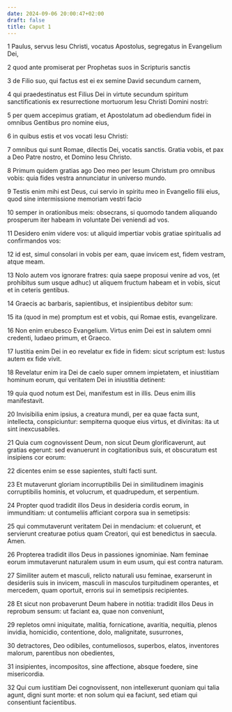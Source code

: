 ```yaml
---
date: 2024-09-06 20:00:47+02:00
draft: false
title: Caput 1
---
```





1 Paulus, servus Iesu Christi, vocatus Apostolus, segregatus in Evangelium Dei,

2 quod ante promiserat per Prophetas suos in Scripturis sanctis

3 de Filio suo, qui factus est ei ex semine David secundum carnem,

4 qui praedestinatus est Filius Dei in virtute secundum spiritum sanctificationis ex resurrectione mortuorum Iesu Christi Domini nostri:

5 per quem accepimus gratiam, et Apostolatum ad obediendum fidei in omnibus Gentibus pro nomine eius,

6 in quibus estis et vos vocati Iesu Christi:

7 omnibus qui sunt Romae, dilectis Dei, vocatis sanctis. Gratia vobis, et pax a Deo Patre nostro, et Domino Iesu Christo.

8 Primum quidem gratias ago Deo meo per Iesum Christum pro omnibus vobis: quia fides vestra annunciatur in universo mundo.

9 Testis enim mihi est Deus, cui servio in spiritu meo in Evangelio filii eius, quod sine intermissione memoriam vestri facio

10 semper in orationibus meis: obsecrans, si quomodo tandem aliquando prosperum iter habeam in voluntate Dei veniendi ad vos.

11 Desidero enim videre vos: ut aliquid impertiar vobis gratiae spiritualis ad confirmandos vos:

12 id est, simul consolari in vobis per eam, quae invicem est, fidem vestram, atque meam.

13 Nolo autem vos ignorare fratres: quia saepe proposui venire ad vos, (et prohibitus sum usque adhuc) ut aliquem fructum habeam et in vobis, sicut et in ceteris gentibus.

14 Graecis ac barbaris, sapientibus, et insipientibus debitor sum:

15 ita (quod in me) promptum est et vobis, qui Romae estis, evangelizare.

16 Non enim erubesco Evangelium. Virtus enim Dei est in salutem omni credenti, Iudaeo primum, et Graeco.

17 Iustitia enim Dei in eo revelatur ex fide in fidem: sicut scriptum est: Iustus autem ex fide vivit.

18 Revelatur enim ira Dei de caelo super omnem impietatem, et iniustitiam hominum eorum, qui veritatem Dei in iniustitia detinent:

19 quia quod notum est Dei, manifestum est in illis. Deus enim illis manifestavit.

20 Invisibilia enim ipsius, a creatura mundi, per ea quae facta sunt, intellecta, conspiciuntur: sempiterna quoque eius virtus, et divinitas: ita ut sint inexcusabiles.

21 Quia cum cognovissent Deum, non sicut Deum glorificaverunt, aut gratias egerunt: sed evanuerunt in cogitationibus suis, et obscuratum est insipiens cor eorum:

22 dicentes enim se esse sapientes, stulti facti sunt.

23 Et mutaverunt gloriam incorruptibilis Dei in similitudinem imaginis corruptibilis hominis, et volucrum, et quadrupedum, et serpentium.

24 Propter quod tradidit illos Deus in desideria cordis eorum, in immunditiam: ut contumeliis afficiant corpora sua in semetipsis:

25 qui commutaverunt veritatem Dei in mendacium: et coluerunt, et servierunt creaturae potius quam Creatori, qui est benedictus in saecula. Amen.

26 Propterea tradidit illos Deus in passiones ignominiae. Nam feminae eorum immutaverunt naturalem usum in eum usum, qui est contra naturam.

27 Similiter autem et masculi, relicto naturali usu feminae, exarserunt in desideriis suis in invicem, masculi in masculos turpitudinem operantes, et mercedem, quam oportuit, erroris sui in semetipsis recipientes.

28 Et sicut non probaverunt Deum habere in notitia: tradidit illos Deus in reprobum sensum: ut faciant ea, quae non conveniunt,

29 repletos omni iniquitate, malitia, fornicatione, avaritia, nequitia, plenos invidia, homicidio, contentione, dolo, malignitate, susurrones,

30 detractores, Deo odibiles, contumeliosos, superbos, elatos, inventores malorum, parentibus non obedientes,

31 insipientes, incompositos, sine affectione, absque foedere, sine misericordia.

32 Qui cum iustitiam Dei cognovissent, non intellexerunt quoniam qui talia agunt, digni sunt morte: et non solum qui ea faciunt, sed etiam qui consentiunt facientibus.

